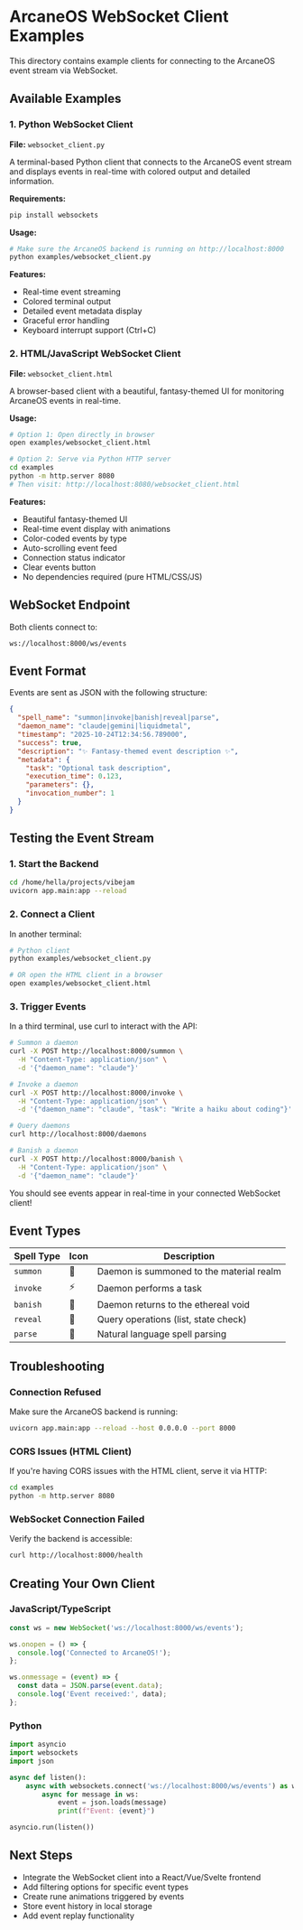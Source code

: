 # ArcaneOS WebSocket Client Examples

This directory contains example clients for connecting to the ArcaneOS event stream via WebSocket.

## Available Examples

### 1. Python WebSocket Client

**File:** `websocket_client.py`

A terminal-based Python client that connects to the ArcaneOS event stream and displays events in real-time with colored output and detailed information.

**Requirements:**
```bash
pip install websockets
```

**Usage:**
```bash
# Make sure the ArcaneOS backend is running on http://localhost:8000
python examples/websocket_client.py
```

**Features:**
- Real-time event streaming
- Colored terminal output
- Detailed event metadata display
- Graceful error handling
- Keyboard interrupt support (Ctrl+C)

### 2. HTML/JavaScript WebSocket Client

**File:** `websocket_client.html`

A browser-based client with a beautiful, fantasy-themed UI for monitoring ArcaneOS events in real-time.

**Usage:**
```bash
# Option 1: Open directly in browser
open examples/websocket_client.html

# Option 2: Serve via Python HTTP server
cd examples
python -m http.server 8080
# Then visit: http://localhost:8080/websocket_client.html
```

**Features:**
- Beautiful fantasy-themed UI
- Real-time event display with animations
- Color-coded events by type
- Auto-scrolling event feed
- Connection status indicator
- Clear events button
- No dependencies required (pure HTML/CSS/JS)

## WebSocket Endpoint

Both clients connect to:
```
ws://localhost:8000/ws/events
```

## Event Format

Events are sent as JSON with the following structure:

```json
{
  "spell_name": "summon|invoke|banish|reveal|parse",
  "daemon_name": "claude|gemini|liquidmetal",
  "timestamp": "2025-10-24T12:34:56.789000",
  "success": true,
  "description": "✨ Fantasy-themed event description ✨",
  "metadata": {
    "task": "Optional task description",
    "execution_time": 0.123,
    "parameters": {},
    "invocation_number": 1
  }
}
```

## Testing the Event Stream

### 1. Start the Backend

```bash
cd /home/hella/projects/vibejam
uvicorn app.main:app --reload
```

### 2. Connect a Client

In another terminal:

```bash
# Python client
python examples/websocket_client.py

# OR open the HTML client in a browser
open examples/websocket_client.html
```

### 3. Trigger Events

In a third terminal, use curl to interact with the API:

```bash
# Summon a daemon
curl -X POST http://localhost:8000/summon \
  -H "Content-Type: application/json" \
  -d '{"daemon_name": "claude"}'

# Invoke a daemon
curl -X POST http://localhost:8000/invoke \
  -H "Content-Type: application/json" \
  -d '{"daemon_name": "claude", "task": "Write a haiku about coding"}'

# Query daemons
curl http://localhost:8000/daemons

# Banish a daemon
curl -X POST http://localhost:8000/banish \
  -H "Content-Type: application/json" \
  -d '{"daemon_name": "claude"}'
```

You should see events appear in real-time in your connected WebSocket client!

## Event Types

| Spell Type | Icon | Description |
|-----------|------|-------------|
| `summon` | 🔮 | Daemon is summoned to the material realm |
| `invoke` | ⚡ | Daemon performs a task |
| `banish` | 🌙 | Daemon returns to the ethereal void |
| `reveal` | 📜 | Query operations (list, state check) |
| `parse` | 📖 | Natural language spell parsing |

## Troubleshooting

### Connection Refused

Make sure the ArcaneOS backend is running:
```bash
uvicorn app.main:app --reload --host 0.0.0.0 --port 8000
```

### CORS Issues (HTML Client)

If you're having CORS issues with the HTML client, serve it via HTTP:
```bash
cd examples
python -m http.server 8080
```

### WebSocket Connection Failed

Verify the backend is accessible:
```bash
curl http://localhost:8000/health
```

## Creating Your Own Client

### JavaScript/TypeScript

```javascript
const ws = new WebSocket('ws://localhost:8000/ws/events');

ws.onopen = () => {
  console.log('Connected to ArcaneOS!');
};

ws.onmessage = (event) => {
  const data = JSON.parse(event.data);
  console.log('Event received:', data);
};
```

### Python

```python
import asyncio
import websockets
import json

async def listen():
    async with websockets.connect('ws://localhost:8000/ws/events') as ws:
        async for message in ws:
            event = json.loads(message)
            print(f"Event: {event}")

asyncio.run(listen())
```

## Next Steps

- Integrate the WebSocket client into a React/Vue/Svelte frontend
- Add filtering options for specific event types
- Create rune animations triggered by events
- Store event history in local storage
- Add event replay functionality
